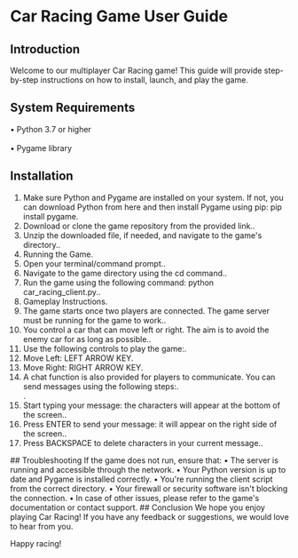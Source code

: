 # Car Racing Game User Guide
## Introduction
Welcome to our multiplayer Car Racing game! This guide will provide step-by-step instructions on how to install, launch, and play the game.
## System Requirements
• Python 3.7 or higher
<br></br>
• Pygame library
## Installation
<ol>
<li>Make sure Python and Pygame are installed on your system. If not, you can download Python from here and then install Pygame using pip: pip install pygame.</li>
<li>Download or clone the game repository from the provided link..</li>
<li>Unzip the downloaded file, if needed, and navigate to the game's directory..</li>
<li>Running the Game.</li>
<li>Open your terminal/command prompt..</li>
<li>Navigate to the game directory using the cd command..</li>
<li>Run the game using the following command: python car_racing_client.py..</li>
<li>Gameplay Instructions.</li>
<li>The game starts once two players are connected. The game server must be running for the game to work..</li>
<li>You control a car that can move left or right. The aim is to avoid the enemy car for as long as possible..</li>
<li>Use the following controls to play the game:.</li>
<li>Move Left: LEFT ARROW KEY.</li>
<li>Move Right: RIGHT ARROW KEY.</li>
<li>A chat function is also provided for players to communicate. You can send messages using the following steps:.</li>.
<li>Start typing your message: the characters will appear at the bottom of the screen..</li>
<li>Press ENTER to send your message: it will appear on the right side of the screen..</li>
<li>Press BACKSPACE to delete characters in your current message..</li>
</ol>
## Troubleshooting
If the game does not run, ensure that:
•	The server is running and accessible through the network.
•	Your Python version is up to date and Pygame is installed correctly.
•	You're running the client script from the correct directory.
•	Your firewall or security software isn't blocking the connection.
•	In case of other issues, please refer to the game's documentation or contact support.
## Conclusion
We hope you enjoy playing Car Racing! If you have any feedback or suggestions, we would love to hear from you.

Happy racing!






